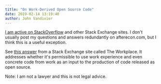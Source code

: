 ```yaml
---
title: "On Work-Derived Open Source Code"
date: 2019-02-14 13:19:40
author: John Vandivier
---
```




<!-- wp:paragraph -->
<p><a href=\"https://stackoverflow.com/users/3931488/john-vandivier\">I am active on StackOverflow</a> and other Stack Exchange sites. I don't usually post my questions and answers redundantly on afterecon.com, but I think this is a useful exception.</p>
<!-- /wp:paragraph -->

<!-- wp:paragraph -->
<p>See <a href=\"https://workplace.stackexchange.com/a/129095/99290\">this answer</a> from a Stack Exchange site called The Workplace. It addresses whether it's permissible to use work experience and even concrete code from work as an input to the production of code released as open source.</p>
<!-- /wp:paragraph -->

<!-- wp:paragraph -->
<p>Note: I am not a lawyer and this is not legal advice.</p>
<!-- /wp:paragraph -->